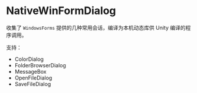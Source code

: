 # NativeWinFormDialog
收集了 `WindowsForms` 提供的几种常用会话，编译为本机动态库供 Unity 编译的程序调用。

支持：

- ColorDialog
- FolderBrowserDialog
- MessageBox
- OpenFileDialog
- SaveFileDialog

